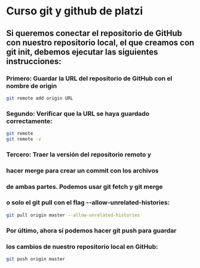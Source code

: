 # Curso git y github de platzi

## Si queremos conectar el repositorio de GitHub con nuestro repositorio local, el que creamos con git init, debemos ejecutar las siguientes instrucciones:
 
### Primero: Guardar la URL del repositorio de GitHub con el nombre de origin
```bash
git remote add origin URL
```
### Segundo: Verificar que la URL se haya guardado correctamente:
```bash
git remote
git remote -v
```

### Tercero: Traer la versión del repositorio remoto y
### hacer merge para crear un commit con los archivos
### de ambas partes. Podemos usar git fetch y git merge
### o solo el git pull con el flag --allow-unrelated-histories:
```bash
git pull origin master --allow-unrelated-histories
```
### Por último, ahora sí podemos hacer git push para guardar
### los cambios de nuestro repositorio local en GitHub:
```bash
git push origin master
```
